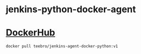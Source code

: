 # jenkins-python-docker-agent

# [DockerHub](https://hub.docker.com/r/teebro/jenkins-agent-docker-python/tags)
```
docker pull teebro/jenkins-agent-docker-python:v1
```
